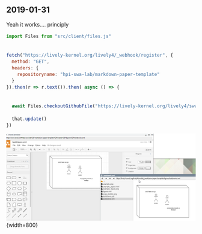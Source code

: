 ## 2019-01-31

Yeah it works.... principly

```javascript
import Files from "src/client/files.js"


fetch("https://lively-kernel.org/lively4/_webhook/register", {
  method: "GET",
  headers: {
    repositoryname: "hpi-swa-lab/markdown-paper-template"
  }
}).then(r => r.text()).then( async () => {
  

  await Files.checkoutGithubFile("https://lively-kernel.org/lively4/swalab_markdown-paper-template/figures/testdrawio.xml")  
  
  that.update()
})
```

![](drawio-github-lively.png){width=800}